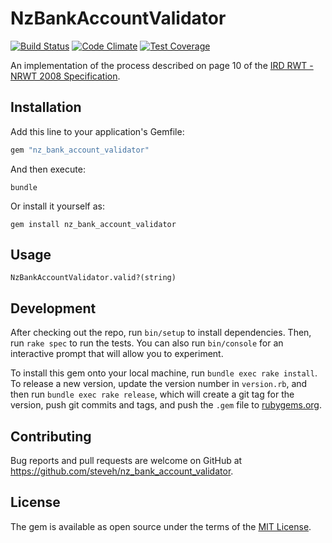 # NzBankAccountValidator

[![Build Status](https://travis-ci.org/steveh/nz_bank_account_validator.svg?branch=master)](https://travis-ci.org/steveh/nz_bank_account_validator)
[![Code Climate](https://codeclimate.com/github/steveh/nz_bank_account_validator/badges/gpa.svg)](https://codeclimate.com/github/steveh/nz_bank_account_validator)
[![Test Coverage](https://codeclimate.com/github/steveh/nz_bank_account_validator/badges/coverage.svg)](https://codeclimate.com/github/steveh/nz_bank_account_validator/coverage)

An implementation of the process described on page 10 of the [IRD RWT - NRWT 2008 Specification](https://www.ird.govt.nz/resources/d/8/d8e49dce-1bda-4875-8acf-9ebf908c6e17/rwt-nrwt-spec-2014.pdf).


## Installation

Add this line to your application's Gemfile:

```ruby
gem "nz_bank_account_validator"
```

And then execute:

    bundle

Or install it yourself as:

    gem install nz_bank_account_validator


## Usage

    NzBankAccountValidator.valid?(string)


## Development

After checking out the repo, run `bin/setup` to install dependencies. Then, run `rake spec` to run the tests. You can also run `bin/console` for an interactive prompt that will allow you to experiment.

To install this gem onto your local machine, run `bundle exec rake install`. To release a new version, update the version number in `version.rb`, and then run `bundle exec rake release`, which will create a git tag for the version, push git commits and tags, and push the `.gem` file to [rubygems.org](https://rubygems.org).


## Contributing

Bug reports and pull requests are welcome on GitHub at https://github.com/steveh/nz_bank_account_validator.


## License

The gem is available as open source under the terms of the [MIT License](http://opensource.org/licenses/MIT).
